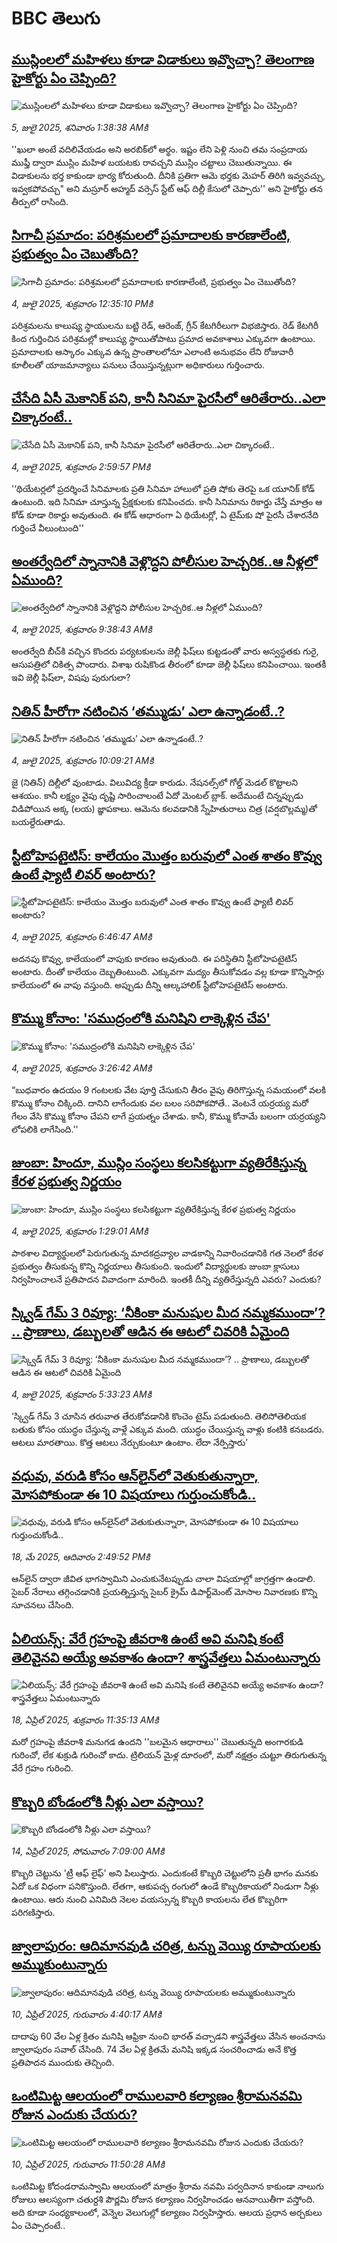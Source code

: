 # BBC తెలుగు## [ముస్లింలలో మహిళలు కూడా విడాకులు ఇవ్వొచ్చా? తెలంగాణ హైకోర్టు ఏం చెప్పింది?](https://www.bbc.com/telugu/articles/cz6g9nq7685o?at_campaign=githubrss)![ముస్లింలలో మహిళలు కూడా విడాకులు ఇవ్వొచ్చా? తెలంగాణ హైకోర్టు ఏం చెప్పింది?](https://ichef.bbci.co.uk/ace/ws/240/cpsprodpb/4463/live/1b52ccb0-58ed-11f0-960d-e9f1088a89fe.jpg)_5, జులై 2025, శనివారం 1:38:38 AMకి_''ఖులా అంటే వదిలివేయడం అని అరబిక్‌లో అర్థం. ఇష్టం లేని పెళ్లి నుంచి తమ సంప్రదాయ ముఫ్తీ ద్వారా ముస్లిం మహిళ బయటకు రావచ్చని ముస్లిం చట్టాలు చెబుతున్నాయి. ఈ విడాకులను భర్త కాకుండా భార్య కోరుతుంది. దీనికి ప్రతిగా ఆమె భర్తకు మెహర్ తిరిగి ఇవ్వవచ్చు, ఇవ్వకపోవచ్చు" అని మస్రూర్ అహ్మద్ వర్సెస్ స్టేట్ ఆఫ్ దిల్లీ కేసులో చెప్పారు'' అని హైకోర్టు తన తీర్పులో రాసింది.## [సిగాచీ ప్రమాదం: పరిశ్రమలలో ప్రమాదాలకు కారణాలేంటి, ప్రభుత్వం ఏం చెబుతోంది?](https://www.bbc.com/telugu/articles/ceq7229dy1zo?at_campaign=githubrss)![సిగాచీ ప్రమాదం: పరిశ్రమలలో ప్రమాదాలకు కారణాలేంటి, ప్రభుత్వం ఏం చెబుతోంది?](https://ichef.bbci.co.uk/ace/ws/240/cpsprodpb/0f86/live/2a358790-58ed-11f0-852a-fb4f43c1b4cc.jpg)_4, జులై 2025, శుక్రవారం 12:35:10 PMకి_పరిశ్రమలను కాలుష్య స్థాయులను బట్టి రెడ్, ఆరెంజ్, గ్రీన్ కేటగిరీలుగా విభజిస్తారు. రెడ్ కేటగిరీ కింద గుర్తించిన పరిశ్రమల్లో కాలుష్య స్థాయితోపాటు ప్రమాద అవకాశాలు ఎక్కువగా ఉంటాయి.  ప్రమాదాలకు ఆస్కారం ఎక్కువ ఉన్న ప్రాంతాలలోనూ ఎలాంటి అనుభవం లేని రోజువారీ కూలీలతో యాజమాన్యాలు పనులు చేయిస్తున్నట్లుగా అధికారులు గుర్తించారు.## [చేసేది ఏసీ మెకానిక్ పని, కానీ సినిమా పైరసీలో ఆరితేరారు..ఎలా చిక్కారంటే..](https://www.bbc.com/telugu/articles/cm2mdl7rzxgo?at_campaign=githubrss)![చేసేది ఏసీ మెకానిక్ పని, కానీ సినిమా పైరసీలో ఆరితేరారు..ఎలా చిక్కారంటే..](https://ichef.bbci.co.uk/ace/ws/240/cpsprodpb/f742/live/860fbe70-58e1-11f0-8eca-e3441c5d2f6b.jpg)_4, జులై 2025, శుక్రవారం 2:59:57 PMకి_'‘థియేటర్లలో ప్రదర్శించే సినిమాలకు ప్రతి సినిమా హాలులో ప్రతి షోకు తెరపై ఒక యూనిక్ కోడ్ ఉంటుంది. ఇది సినిమా చూస్తున్న ప్రేక్షకులకు కనిపించదు. కానీ సినిమాను రికార్డు చేస్తే మాత్రం ఆ కోడ్ కూడా రికార్డు అవుతుంది. ఈ కోడ్ ఆధారంగా ఏ థియేటర్లో, ఏ టైమ్‌కు షో  పైరసీ చేశారనేది గుర్తించే వీలుంటుంది''## [అంతర్వేదిలో స్నానానికి వెళ్లొద్దని పోలీసుల హెచ్చరిక..ఆ నీళ్లలో ఏముంది?](https://www.bbc.com/telugu/articles/cm2m14zx0xzo?at_campaign=githubrss)![అంతర్వేదిలో స్నానానికి వెళ్లొద్దని పోలీసుల హెచ్చరిక..ఆ నీళ్లలో ఏముంది?](https://ichef.bbci.co.uk/ace/ws/240/cpsprodpb/7b61/live/0a0dfe70-5807-11f0-9b80-41c5c093ab9b.jpg)_4, జులై 2025, శుక్రవారం 9:38:43 AMకి_అంతర్వేది బీచ్‌‌కి వచ్చిన కొందరు పర్యటకులను జెల్లీ ఫిష్‌లు కుట్టడంతో వారు అస్వస్థతకు గురై, ఆసుపత్రిలో చికిత్స పొందారు. విశాఖ రుషికొండ తీరంలో కూడా జెల్లీ ఫిష్‌లు కనిపించాయి. ఇంతకీ ఇవి జెల్లీ ఫిష్‌లా, విషపు పురుగులా?## [నితిన్ హీరోగా నటించిన ‘తమ్ముడు’ ఎలా ఉన్నాడంటే..?](https://www.bbc.com/telugu/articles/c98jdlg47d2o?at_campaign=githubrss)![నితిన్ హీరోగా నటించిన ‘తమ్ముడు’ ఎలా ఉన్నాడంటే..?](https://ichef.bbci.co.uk/ace/ws/240/cpsprodpb/08ff/live/e3a0cbe0-58bb-11f0-960d-e9f1088a89fe.png)_4, జులై 2025, శుక్రవారం 10:09:21 AMకి_జై (నితిన్‌) దిల్లీలో వుంటాడు. విలువిద్య క్రీడా కారుడు. నేష‌న‌ల్స్‌లో గోల్డ్ మెడ‌ల్ కొట్టాల‌ని ఆశ‌యం. కానీ ల‌క్ష్యం వైపు దృష్టి సారించాలంటే ఏదో మెంట‌ల్ బ్లాక్‌. అదేమంటే చిన్న‌ప్పుడు విడిపోయిన అక్క (ల‌య) జ్ఞాప‌కాలు. ఆమెను క‌ల‌వ‌డానికి స్నేహితురాలు చిత్ర (వ‌ర్ష‌బొల్ల‌మ్మ‌)తో బ‌య‌ల్దేరుతాడు.## [స్టీటోహెపటైటిస్: కాలేయం మొత్తం బరువులో ఎంత శాతం కొవ్వు ఉంటే ఫ్యాటీ లివర్ అంటారు?](https://www.bbc.com/telugu/articles/c39zdgglyk9o?at_campaign=githubrss)![స్టీటోహెపటైటిస్: కాలేయం మొత్తం బరువులో ఎంత శాతం కొవ్వు ఉంటే ఫ్యాటీ లివర్ అంటారు?](https://ichef.bbci.co.uk/ace/ws/240/cpsprodpb/26f8/live/bb80bbb0-581c-11f0-9074-8989d8c97d87.jpg)_4, జులై 2025, శుక్రవారం 6:46:47 AMకి_అదనపు కొవ్వు, కాలేయంలో వాపుకు కారణం అవుతుంది. ఈ పరిస్థితిని స్టీటోహెపటైటిస్ అంటారు. దీంతో కాలేయం దెబ్బతింటుంది. ఎక్కువగా మద్యం తీసుకోవడం వల్ల కూడా కొన్నిసార్లు కాలేయంలో ఈ వాపు వస్తుంది. అప్పుడు దీన్ని ఆల్కహాలిక్ స్టీటోహెపటైటిస్ అంటారు.## [కొమ్ము కోనాం: 'సముద్రంలోకి మనిషిని లాక్కెళ్లిన చేప'](https://www.bbc.com/telugu/articles/c74w0kwwv24o?at_campaign=githubrss)![కొమ్ము కోనాం: 'సముద్రంలోకి మనిషిని లాక్కెళ్లిన చేప'](https://ichef.bbci.co.uk/ace/ws/240/cpsprodpb/c5ee/live/5a7ceeb0-588f-11f0-beb2-3b64b56da86f.jpg)_4, జులై 2025, శుక్రవారం 3:26:42 AMకి_“బుధవారం ఉదయం 9 గంటలకు వేట పూర్తి చేసుకుని తీరం వైపు తిరిగొస్తున్న సమయంలో వలకి కొమ్ము కోనాం చిక్కింది. దానిని లాగేందుకు వల బలం సరిపోకపోతే.. వెంటనే యర్రయ్య మరో గేలం వేసి కొమ్ము కోనాం చేపని లాగే ప్రయత్నం చేశాడు. కానీ, కొమ్ము కోనామే బలంగా యర్రయ్యని లోపలికి లాగేసింది.''## [జుంబా: హిందూ, ముస్లిం సంస్థలు కలసికట్టుగా వ్యతిరేకిస్తున్న కేరళ ప్రభుత్వ నిర్ణయం](https://www.bbc.com/telugu/articles/cdjx211m9j8o?at_campaign=githubrss)![జుంబా: హిందూ, ముస్లిం సంస్థలు కలసికట్టుగా వ్యతిరేకిస్తున్న కేరళ ప్రభుత్వ నిర్ణయం](https://ichef.bbci.co.uk/ace/ws/240/cpsprodpb/0d52/live/71227ea0-581c-11f0-b5c5-012c5796682d.jpg)_4, జులై 2025, శుక్రవారం 1:29:01 AMకి_పాఠశాల విద్యార్థులలో పెరుగుతున్న మాదకద్రవ్యాల వాడకాన్ని నివారించడానికి గత నెలలో కేరళ ప్రభుత్వం తీసుకున్న కొన్ని నిర్ణయాలు తీసుకుంది. ఇందులో విద్యార్థులకు జుంబా క్లాసులు నిర్వహించాలనే ప్రతిపాదన వివాదంగా మారింది. ఇంతకీ దీన్ని వ్యతిరేస్తున్నది ఎవరు? ఎందుకు?## [స్క్విడ్ గేమ్ 3 రివ్యూ: ‘నీకింకా మనుషుల మీద నమ్మకముందా’? .. ప్రాణాలు, డబ్బులతో ఆడిన ఈ ఆటలో చివరికి ఏమైంది ](https://www.bbc.com/telugu/articles/c5ygjp4q3j0o?at_campaign=githubrss)![స్క్విడ్ గేమ్ 3 రివ్యూ: ‘నీకింకా మనుషుల మీద నమ్మకముందా’? .. ప్రాణాలు, డబ్బులతో ఆడిన ఈ ఆటలో చివరికి ఏమైంది ](https://ichef.bbci.co.uk/ace/ws/240/cpsprodpb/08c2/live/a7b2dcd0-588f-11f0-beb2-3b64b56da86f.jpg)_4, జులై 2025, శుక్రవారం 5:33:23 AMకి_‘స్క్విడ్ గేమ్ 3 చూసిన తరువాత తేరుకోవడానికి కొంచెం టైమ్ పడుతుంది. తెలిసోతెలియక బతుకు కోసం యుద్ధం చేస్తున్న వాళ్లే ఎక్కువ మంది. యుద్ధం చేయిస్తున్న వాళ్లు కంటికి కనబడరు. ఆటలు మారతాయి. కొత్త ఆటలు నేర్చుకుంటూ ఉంటాం. లేదా నేర్పిస్తారు’## [వధువు, వరుడి కోసం ఆన్‌లైన్‌లో వెతుకుతున్నారా, మోసపోకుండా ఈ 10 విషయాలు గుర్తుంచుకోండి..](https://www.bbc.com/telugu/articles/c5yrny82136o?at_campaign=githubrss)![వధువు, వరుడి కోసం ఆన్‌లైన్‌లో వెతుకుతున్నారా, మోసపోకుండా ఈ 10 విషయాలు గుర్తుంచుకోండి..](https://ichef.bbci.co.uk/ace/ws/240/cpsprodpb/74cc/live/3f04f8a0-28fe-11f0-8c66-ebf25fc2cfef.jpg)_18, మే 2025, ఆదివారం 2:49:52 PMకి_ఆన్‌లైన్ ద్వారా జీవిత భాగస్వామిని ఎంచుకునేటప్పుడు చాలా విషయాల్లో జాగ్రత్తగా ఉండాలి. సైబర్ నేరాలు తగ్గించడానికి ప్రయత్నిస్తున్న సైబర్ క్రైమ్ డిపార్ట్‌మెంట్ మోసాల నివారణకు కొన్ని సూచనలు చేసింది.## [ఏలియన్స్: వేరే గ్రహంపై జీవరాశి ఉంటే అవి మనిషి కంటే తెలివైనవి అయ్యే అవకాశం ఉందా? శాస్త్రవేత్తలు ఏమంటున్నారు](https://www.bbc.com/telugu/articles/cn7xelz1r85o?at_campaign=githubrss)![ఏలియన్స్: వేరే గ్రహంపై జీవరాశి ఉంటే అవి మనిషి కంటే తెలివైనవి అయ్యే అవకాశం ఉందా? శాస్త్రవేత్తలు ఏమంటున్నారు](https://ichef.bbci.co.uk/ace/ws/240/cpsprodpb/b07b/live/a29a56f0-1b9b-11f0-a455-cf1d5f751d2f.png)_18, ఏప్రిల్ 2025, శుక్రవారం 11:35:13 AMకి_మరో గ్రహంపై జీవరాశి మనుగడ ఉందని ''బలమైన ఆధారాలు'' చెబుతున్నది అంగారకుడి గురించో, లేక శుక్రుడి గురించో కాదు. ట్రిలియన్ మైళ్ల దూరంలో, మరో నక్షత్రం చుట్టూ తిరుగుతున్న వేరే గ్రహం గురించి.## [కొబ్బరి బోండంలోకి నీళ్లు ఎలా వస్తాయి?](https://www.bbc.com/telugu/articles/czjn4mzxxy8o?at_campaign=githubrss)![కొబ్బరి బోండంలోకి నీళ్లు ఎలా వస్తాయి?](https://ichef.bbci.co.uk/ace/ws/240/cpsprodpb/46c5/live/684a55e0-18fd-11f0-8b11-7756b7b808cc.jpg)_14, ఏప్రిల్ 2025, సోమవారం 7:09:00 AMకి_కొబ్బరి చెట్టును 'ట్రీ ఆఫ్ లైఫ్' అని పిలుస్తారు. ఎందుకంటే కొబ్బరి చెట్టులోని ప్రతీ భాగం మనకు ఏదో ఒక విధంగా పనికొస్తుంది. లేతగా, ఆకుపచ్చ రంగులో ఉండే కొబ్బరికాయలో నిండుగా నీళ్లు ఉంటాయి. ఆరు నుంచి ఎనిమిది నెలల వయస్సున్న కొబ్బరి కాయలను లేత కొబ్బరిగా పరిగణిస్తారు.## [జ్వాలాపురం: ఆదిమానవుడి చరిత్ర, టన్ను వెయ్యి రూపాయలకు అమ్ముకుంటున్నారు ](https://www.bbc.com/telugu/articles/creqqnwdd5qo?at_campaign=githubrss)![జ్వాలాపురం: ఆదిమానవుడి చరిత్ర, టన్ను వెయ్యి రూపాయలకు అమ్ముకుంటున్నారు ](https://ichef.bbci.co.uk/ace/ws/240/cpsprodpb/765e/live/b472e2d0-15b4-11f0-842b-a7355694993d.jpg)_10, ఏప్రిల్ 2025, గురువారం 4:40:17 AMకి_దాదాపు 60 వేల ఏళ్ల క్రితం మనిషి ఆఫ్రికా నుంచి భారత్ వచ్చాడని శాస్త్రవేత్తలు వేసిన అంచనాను జ్వాలాపురం సవాల్ చేసింది. 74 వేల ఏళ్ల క్రితమే మనిషి ఇక్కడ సంచరించాడు అనే కొత్త ప్రతిపాదన ముందుకు తెచ్చింది.## [ఒంటిమిట్ట ఆలయంలో రాములవారి కల్యాణం శ్రీరామనవమి రోజున ఎందుకు చేయరు?](https://www.bbc.com/telugu/articles/ce822j5e465o?at_campaign=githubrss)![ఒంటిమిట్ట ఆలయంలో రాములవారి కల్యాణం శ్రీరామనవమి రోజున ఎందుకు చేయరు?](https://ichef.bbci.co.uk/ace/ws/240/cpsprodpb/fed5/live/25534d40-1601-11f0-b58a-6113af226972.jpg)_10, ఏప్రిల్ 2025, గురువారం 11:50:28 AMకి_ఒంటిమిట్ట కోదండరామస్వామి ఆలయంలో మాత్రం శ్రీరామ నవమి పర్వదినాన కాకుండా నాలుగు రోజులు ఆలస్యంగా చతుర్దశి పౌర్ణమి రోజున కల్యాణం నిర్వహించడం ఆనవాయితీగా వస్తోంది. అది కూడా సంధ్యకాలంలో, వెన్నెల వెలుగుల్లో కల్యాణం నిర్వహిస్తారు. ఆలయ ప్రధాన అర్చకులు ఏం చెప్పారంటే..